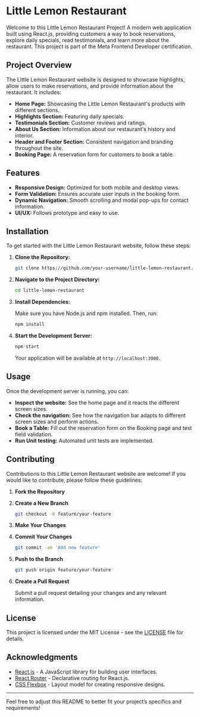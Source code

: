 # Little Lemon Restaurant

Welcome to this Little Lemon Restaurant Project! A modern web application built using React.js, providing customers a way to book reservations, explore daily specials, read testimonials, and learn more about the restaurant. This project is part of the Meta Frontend Developer certification.

## Project Overview

The Little Lemon Restaurant website is designed to showcase highlights, allow users to make reservations, and provide information about the restaurant. It includes:

- **Home Page:** Showcasing the Little Lemon Restaurant's products with different sections.
- **Highlights Section:** Featuring daily specials.
- **Testimonials Section:** Customer reviews and ratings.
- **About Us Section:** Information about our restaurant's history and interior.
- **Header and Footer Section:** Consistent navigation and branding throughout the site.
- **Booking Page:** A reservation form for customers to book a table.

## Features

- **Responsive Design:** Optimized for both mobile and desktop views.
- **Form Validation:** Ensures accurate user inputs in the booking form.
- **Dynamic Navigation:** Smooth scrolling and modal pop-ups for contact information.
- **UI/UX:** Follows prototype and easy to use.

## Installation

To get started with the Little Lemon Restaurant website, follow these steps:

1. **Clone the Repository:**

    ```bash
    git clone https://github.com/your-username/little-lemon-restaurant.git
    ```

2. **Navigate to the Project Directory:**

    ```bash
    cd little-lemon-restaurant
    ```

3. **Install Dependencies:**

    Make sure you have Node.js and npm installed. Then, run:

    ```bash
    npm install
    ```

4. **Start the Development Server:**

    ```bash
    npm start
    ```

    Your application will be available at `http://localhost:3000`.

## Usage

Once the development server is running, you can:

- **Inspect the website:** See the home page and it reacts the different screen sizes.
- **Check the navigation:** See how the navigation bar adapts to different screen sizes and perform actions.
- **Book a Table:** Fill out the reservation form on the Booking page and test field validation.
- **Run Unit testing:** Automated unit tests are implemented.

## Contributing

Contributions to this Little Lemon Restaurant website are welcome! If you would like to contribute, please follow these guidelines:

1. **Fork the Repository**
2. **Create a New Branch**

    ```bash
    git checkout -b feature/your-feature
    ```

3. **Make Your Changes**
4. **Commit Your Changes**

    ```bash
    git commit -am 'Add new feature'
    ```

5. **Push to the Branch**

    ```bash
    git push origin feature/your-feature
    ```

6. **Create a Pull Request**

    Submit a pull request detailing your changes and any relevant information.

## License

This project is licensed under the MIT License - see the [LICENSE](LICENSE) file for details.

## Acknowledgments

- [React.js](https://reactjs.org/) - A JavaScript library for building user interfaces.
- [React Router](https://reactrouter.com/) - Declarative routing for React.js.
- [CSS Flexbox](https://css-tricks.com/snippets/css/a-guide-to-flexbox/) - Layout model for creating responsive designs.

---

Feel free to adjust this README to better fit your project’s specifics and requirements!
